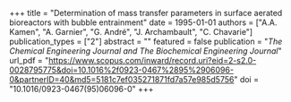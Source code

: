 +++
title = "Determination of mass transfer parameters in surface aerated bioreactors with bubble entrainment"
date = 1995-01-01
authors = ["A.A. Kamen", "A. Garnier", "G. André", "J. Archambault", "C. Chavarie"]
publication_types = ["2"]
abstract = ""
featured = false
publication = "*The Chemical Engineering Journal and The Biochemical Engineering Journal*"
url_pdf = "https://www.scopus.com/inward/record.uri?eid=2-s2.0-0028795775&doi=10.1016%2f0923-0467%2895%2906096-0&partnerID=40&md5=5181c7ef035271871fd7a57e985d5756"
doi = "10.1016/0923-0467(95)06096-0"
+++

